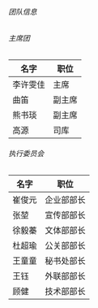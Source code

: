 ###### 团队信息
###### 主席团
|名字|职位|
| ----------- | ----------- |
|李许雯佳|主席|
|曲笛|副主席|
|熊书琰|副主席|
|高源|司库|
###### 执行委员会
|名字|职位|
| ----------- | ----------- |
|崔俊元|企业部部长|
|张堃|宣传部部长|
|徐毅蓁|文体部部长|
|杜超瑜|公关部部长|
|王童童|秘书处部长|
|王钰|外联部部长|
|顾健|技术部部长|